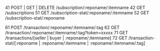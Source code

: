 
41 POST | GET | DELETE /subscription/:reponame/:itemname
42 GET /subscriptions
51 GET /subscription-stat/:reponame/:itemname
52 GET /subscription-stat/:reponame

61 POST /transaction/:reponame/:itemname/:tag
62 GET /transaction/:reponame/:itemname/:tag?token=xxxxx
71 GET /transactions/[seller | buyer | :reponame/:itemname]
72 GET /transaction-stat/[:reponame | :reponame/:itemname | :reponame/:itemname/:tag]
